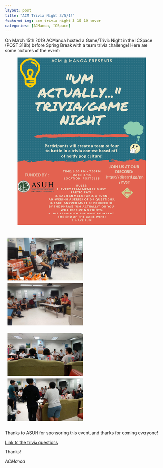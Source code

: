 ```yaml
---
layout: post
title: "ACM Trivia Night 3/5/19"
featured-img: acm-trivia-night-3-15-19-cover
categories: [ACManoa, ICSpace]
---
```


On March 15th 2019 ACManoa hosted a Game/Trivia Night in the ICSpace (POST 318b) before Spring Break with a team trivia challenge! Here are some pictures of the event:

<center>
	<figure class="full">
	    <img src="/assets/img/posts/acm-trivia-night-3-15-19/ACMTriviaNightSpring2019Flyer.jpg" data-featherlight data-featherlight-target-attr="src">
	</figure>
</center>

<br>

<center>
	<div class="row"> 
	  <div class="column">
		<img src="/assets/img/posts/acm-trivia-night-3-15-19/20190315_183433.jpg" data-featherlight data-featherlight-target-attr="src">
	  </div>
	  <div class="column">
		<img src="/assets/img/posts/acm-trivia-night-3-15-19/20190315_183439.jpg" data-featherlight data-featherlight-target-attr="src">
	  </div> 
	</div>
</center>

<br>

<center>
	<div class="row"> 
	  <div class="column">
		<img src="/assets/img/posts/acm-trivia-night-3-15-19/Snapchat-2030813317.jpg" data-featherlight data-featherlight-target-attr="src">
	  </div>
	  <div class="column">
		<img src="/assets/img/posts/acm-trivia-night-3-15-19/Snapchat-467130255.jpg" data-featherlight data-featherlight-target-attr="src">
	  </div> 
	</div>
</center>

<br>

Thanks to ASUH for sponsoring this event, and thanks for coming everyone!

[Link to the trivia questions](https://docs.google.com/document/d/1EI4kZxc8m92x8Zl5wN_ye8Ll7-Krr3wDQNnnHmOLbL4/edit?usp=sharing)

Thanks!

_ACManoa_

<style>
	.row {
	  display: flex;
	  flex-wrap: wrap;
	  padding: 0 4px;
	}

	/* Create four equal columns that sits next to each other */
	.column {
	  flex: 100%;
	  max-width: 50%;
	  padding: 0 4px;
	}

	.column img {
	  margin-top: 8px;
	  vertical-align: middle;
	  cursor: pointer;
	}

	/* Responsive layout - makes a two column-layout instead of four columns */
	@media screen and (max-width: 800px) {
	  .column {
	    flex: 50%;
	    max-width: 50%;
	  }
	}

	/* Responsive layout - makes the two columns stack on top of each other instead of next to each other */
	@media screen and (max-width: 600px) {
	  .column {
	    flex: 100%;
	    max-width: 100%;
	  }
	}
</style>

<link href="//cdn.rawgit.com/noelboss/featherlight/1.7.13/release/featherlight.min.css" type="text/css" rel="stylesheet" />
<script src="//code.jquery.com/jquery-latest.js"></script>
<script src="//cdn.rawgit.com/noelboss/featherlight/1.7.13/release/featherlight.min.js" type="text/javascript" charset="utf-8"></script>
